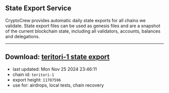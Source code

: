 ## State Export Service
CryptoCrew provides automatic daily state exports for all chains we validate. State export files can be used as genesis files and are a snapshot of the current blockchain state, including all validators, accounts, balances and delegations.

---
**Download: [teritori-1 state export](https://dl-eu2.ccvalidators.com/SERVICE/teritori/teritori-1_export_11707596.json)**
---

- last updated: Mon Nov 25 2024 23:46:11
- chain id: `teritori-1`
- export height: `11707596`
- use for: airdrops, local tests, chain recovery
